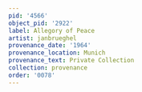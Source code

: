 ```yaml
---
pid: '4566'
object_pid: '2922'
label: Allegory of Peace
artist: janbrueghel
provenance_date: '1964'
provenance_location: Munich
provenance_text: Private Collection
collection: provenance
order: '0078'
---
```

